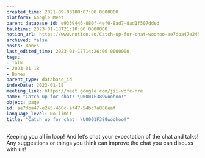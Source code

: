 ```yaml
---
created_time: 2021-09-03T00:07:00.0000000
platform: Google Meet
parent_database_id: e9339446-880f-4ef0-8ad7-8ad1f507dded
talktime: 2023-01-18T21:10:00.0000000
notion_url: https://www.notion.so/Catch-up-for-chat-woohoo-ae7dba47e245460caf4754bc7a886eaf
archived: false
hosts: Bones
last_edited_time: 2023-01-17T14:26:00.0000000
tags:
- Talk
- 2023-01-18
- Bones
parent_type: database_id
indexDate: 2023-01-18
meeting_link: https://meet.google.com/jii-vdfc-nre
name: "Catch up for chat! \U0001F389woohoo!"
object: page
id: ae7dba47-e245-460c-af47-54bc7a886eaf
language_level: No limit
title: "Catch up for chat! \U0001F389woohoo!"
---
```


Keeping you all in loop! And let’s chat your expectation of the chat and talks!
Any suggestions or things you think can improve the chat you can discuss with us!






